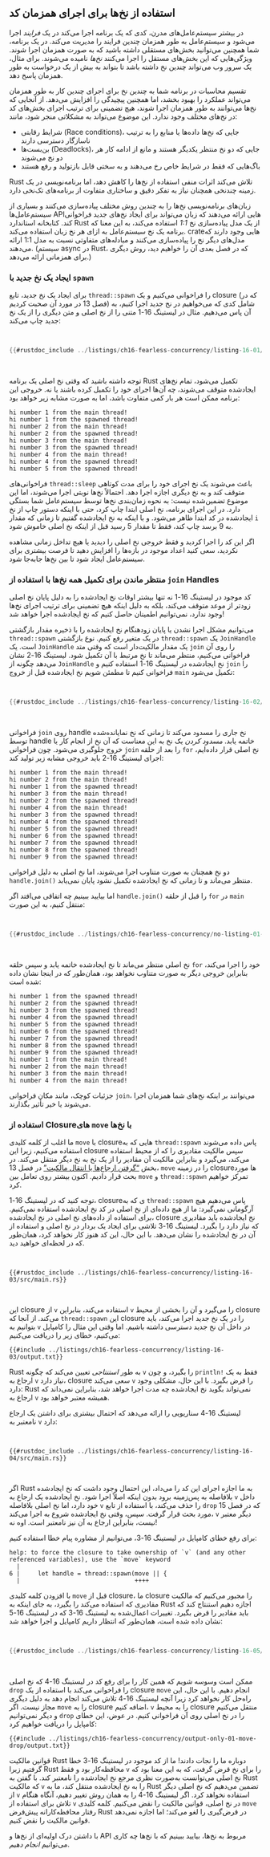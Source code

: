 ## استفاده از نخ‌ها برای اجرای همزمان کد

در بیشتر سیستم‌عامل‌های مدرن، کدی که یک برنامه اجرا می‌کند در یک _فرایند_ اجرا می‌شود و سیستم‌عامل به طور همزمان چندین فرایند را مدیریت می‌کند. در یک برنامه، شما همچنین می‌توانید بخش‌های مستقلی داشته باشید که به صورت همزمان اجرا شوند. ویژگی‌هایی که این بخش‌های مستقل را اجرا می‌کنند _نخ‌ها_ نامیده می‌شوند. برای مثال، یک سرور وب می‌تواند چندین نخ داشته باشد تا بتواند به بیش از یک درخواست به طور همزمان پاسخ دهد.

تقسیم محاسبات در برنامه شما به چندین نخ برای اجرای چندین کار به طور همزمان می‌تواند عملکرد را بهبود بخشد، اما همچنین پیچیدگی را افزایش می‌دهد. از آنجایی که نخ‌ها می‌توانند به طور همزمان اجرا شوند، هیچ تضمینی برای ترتیب اجرای بخش‌های کد در نخ‌های مختلف وجود ندارد. این موضوع می‌تواند به مشکلاتی منجر شود، مانند:

- شرایط رقابتی (Race conditions)، جایی که نخ‌ها داده‌ها یا منابع را به ترتیب ناسازگار دسترسی دارند
- بن‌بست‌ها (Deadlocks)، جایی که دو نخ منتظر یکدیگر هستند و مانع از ادامه کار هر دو نخ می‌شوند
- باگ‌هایی که فقط در شرایط خاص رخ می‌دهند و به سختی قابل بازتولید و رفع هستند

Rust تلاش می‌کند اثرات منفی استفاده از نخ‌ها را کاهش دهد، اما برنامه‌نویسی در یک زمینه چندنخی همچنان نیاز به تفکر دقیق و ساختاری متفاوت از برنامه‌های تک‌نخی دارد.

زبان‌های برنامه‌نویسی نخ‌ها را به چندین روش مختلف پیاده‌سازی می‌کنند و بسیاری از سیستم‌عامل‌ها API‌هایی ارائه می‌دهند که زبان می‌تواند برای ایجاد نخ‌های جدید فراخوانی کند. کتابخانه استاندارد Rust از یک مدل پیاده‌سازی نخ _1:1_ استفاده می‌کند، به این معنا که برنامه یک نخ سیستم‌عامل به ازای هر نخ زبان استفاده می‌کند. crateهایی وجود دارند که مدل‌های دیگر نخ را پیاده‌سازی می‌کنند و مبادله‌های متفاوتی نسبت به مدل 1:1 ارائه می‌دهند. (سیستم async در Rust، که در فصل بعدی آن را خواهیم دید، روش دیگری برای همزمانی ارائه می‌دهد.)

### ایجاد یک نخ جدید با `spawn`

برای ایجاد یک نخ جدید، تابع `thread::spawn` را فراخوانی می‌کنیم و یک closure (که در فصل 13 در مورد آن صحبت کردیم) شامل کدی که می‌خواهیم در نخ جدید اجرا کنیم، به آن پاس می‌دهیم. مثال در لیستینگ 16-1 متنی را از نخ اصلی و متن دیگری را از یک نخ جدید چاپ می‌کند:

<Listing number="16-1" file-name="src/main.rs" caption="ایجاد یک نخ جدید برای چاپ یک چیز در حالی که نخ اصلی چیز دیگری چاپ می‌کند">

```rust
{{#rustdoc_include ../listings/ch16-fearless-concurrency/listing-16-01/src/main.rs}}
```

</Listing>

توجه داشته باشید که وقتی نخ اصلی یک برنامه Rust تکمیل می‌شود، تمام نخ‌های ایجادشده متوقف می‌شوند، چه آن‌ها اجرای خود را تکمیل کرده باشند یا نه. خروجی این برنامه ممکن است هر بار کمی متفاوت باشد، اما به صورت مشابه زیر خواهد بود:

<!-- Not extracting output because changes to this output aren't significant;
the changes are likely to be due to the threads running differently rather than
changes in the compiler -->

```text
hi number 1 from the main thread!
hi number 1 from the spawned thread!
hi number 2 from the main thread!
hi number 2 from the spawned thread!
hi number 3 from the main thread!
hi number 3 from the spawned thread!
hi number 4 from the main thread!
hi number 4 from the spawned thread!
hi number 5 from the spawned thread!
```

فراخوانی‌های `thread::sleep` باعث می‌شوند یک نخ اجرای خود را برای مدت کوتاهی متوقف کند و به نخ دیگری اجازه اجرا دهد. احتمالاً نخ‌ها نوبتی اجرا می‌شوند، اما این موضوع تضمین‌شده نیست: به نحوه زمان‌بندی نخ‌ها توسط سیستم‌عامل شما بستگی دارد. در این اجرای برنامه، نخ اصلی ابتدا چاپ کرد، حتی با اینکه دستور چاپ از نخ ایجادشده در کد ابتدا ظاهر می‌شود. و با اینکه به نخ ایجادشده گفتیم تا زمانی که مقدار `i` به 9 برسد چاپ کند، فقط تا مقدار 5 رسید قبل از اینکه نخ اصلی خاموش شود.

اگر این کد را اجرا کردید و فقط خروجی نخ اصلی را دیدید یا هیچ تداخل زمانی مشاهده نکردید، سعی کنید اعداد موجود در بازه‌ها را افزایش دهید تا فرصت بیشتری برای سیستم‌عامل ایجاد شود تا بین نخ‌ها جابه‌جا شود.

### منتظر ماندن برای تکمیل همه نخ‌ها با استفاده از `join` Handles

کد موجود در لیستینگ 16-1 نه تنها بیشتر اوقات نخ ایجادشده را به دلیل پایان نخ اصلی زودتر از موعد متوقف می‌کند، بلکه به دلیل اینکه هیچ تضمینی برای ترتیب اجرای نخ‌ها وجود ندارد، نمی‌توانیم اطمینان حاصل کنیم که نخ ایجادشده اجرا خواهد شد!

می‌توانیم مشکل اجرا نشدن یا پایان زودهنگام نخ ایجادشده را با ذخیره مقدار بازگشتی `thread::spawn` در یک متغیر رفع کنیم. نوع بازگشتی `thread::spawn` یک `JoinHandle` است. یک `JoinHandle` یک مقدار مالکیت‌دار است که وقتی متد `join` را روی آن فراخوانی می‌کنیم، منتظر می‌ماند تا نخ مرتبط با آن تکمیل شود. لیستینگ 16-2 نشان می‌دهد چگونه از `JoinHandle` نخ ایجادشده در لیستینگ 16-1 استفاده کنیم و `join` را فراخوانی کنیم تا مطمئن شویم نخ ایجادشده قبل از خروج `main` تکمیل می‌شود:

<Listing number="16-2" file-name="src/main.rs" caption="ذخیره یک `JoinHandle` از `thread::spawn` برای اطمینان از اینکه نخ تا پایان اجرا می‌شود">

```rust
{{#rustdoc_include ../listings/ch16-fearless-concurrency/listing-16-02/src/main.rs}}
```

</Listing>

فراخوانی `join` روی handle نخ جاری را مسدود می‌کند تا زمانی که نخ نمایانده‌شده توسط handle خاتمه یابد. _مسدود کردن_ یک نخ به این معناست که آن نخ از انجام کار یا خروج جلوگیری می‌شود. چون فراخوانی `join` را بعد از حلقه `for` نخ اصلی قرار داده‌ایم، اجرای لیستینگ 16-2 باید خروجی مشابه زیر تولید کند:

```text
hi number 1 from the main thread!
hi number 2 from the main thread!
hi number 1 from the spawned thread!
hi number 3 from the main thread!
hi number 2 from the spawned thread!
hi number 4 from the main thread!
hi number 3 from the spawned thread!
hi number 4 from the spawned thread!
hi number 5 from the spawned thread!
hi number 6 from the spawned thread!
hi number 7 from the spawned thread!
hi number 8 from the spawned thread!
hi number 9 from the spawned thread!
```

دو نخ همچنان به صورت متناوب اجرا می‌شوند، اما نخ اصلی به دلیل فراخوانی `handle.join()` منتظر می‌ماند و تا زمانی که نخ ایجادشده تکمیل نشود پایان نمی‌یابد.

اما بیایید ببینیم چه اتفاقی می‌افتد اگر `handle.join()` را قبل از حلقه `for` در `main` منتقل کنیم، به این صورت:

<Listing file-name="src/main.rs">

```rust
{{#rustdoc_include ../listings/ch16-fearless-concurrency/no-listing-01-join-too-early/src/main.rs}}
```

</Listing>

نخ اصلی منتظر می‌ماند تا نخ ایجادشده خاتمه یابد و سپس حلقه `for` خود را اجرا می‌کند، بنابراین خروجی دیگر به صورت متناوب نخواهد بود، همان‌طور که در اینجا نشان داده شده است:

<!-- Not extracting output because changes to this output aren't significant;
the changes are likely to be due to the threads running differently rather than
changes in the compiler -->

```text
hi number 1 from the spawned thread!
hi number 2 from the spawned thread!
hi number 3 from the spawned thread!
hi number 4 from the spawned thread!
hi number 5 from the spawned thread!
hi number 6 from the spawned thread!
hi number 7 from the spawned thread!
hi number 8 from the spawned thread!
hi number 9 from the spawned thread!
hi number 1 from the main thread!
hi number 2 from the main thread!
hi number 3 from the main thread!
hi number 4 from the main thread!
```

جزئیات کوچک، مانند مکان فراخوانی `join`، می‌توانند بر اینکه نخ‌های شما همزمان اجرا می‌شوند یا خیر تأثیر بگذارند.

### استفاده از Closureهای `move` با نخ‌ها

ما اغلب از کلمه کلیدی `move` با closureهایی که به `thread::spawn` پاس داده می‌شوند استفاده می‌کنیم، زیرا این closure سپس مالکیت مقادیری را که از محیط استفاده می‌کند، می‌گیرد و بنابراین مالکیت آن مقادیر را از یک نخ به نخ دیگر منتقل می‌کند. در بخش [“گرفتن ارجاع‌ها یا انتقال مالکیت”][capture]<!-- ignore --> در فصل 13، `move` را در زمینه closureها مورد بحث قرار دادیم. اکنون بیشتر روی تعامل بین `move` و `thread::spawn` تمرکز خواهیم کرد.

توجه کنید که در لیستینگ 16-1، closureی که به `thread::spawn` پاس می‌دهیم هیچ آرگومانی نمی‌گیرد: ما از هیچ داده‌ای از نخ اصلی در کد نخ ایجادشده استفاده نمی‌کنیم. برای استفاده از داده‌های نخ اصلی در نخ ایجادشده، closure نخ ایجادشده باید مقادیری که نیاز دارد را بگیرد. لیستینگ 16-3 تلاشی برای ایجاد یک بردار در نخ اصلی و استفاده از آن در نخ ایجادشده را نشان می‌دهد. با این حال، این کد هنوز کار نخواهد کرد، همان‌طور که در لحظه‌ای خواهید دید.

<Listing number="16-3" file-name="src/main.rs" caption="تلاش برای استفاده از یک بردار ایجادشده توسط نخ اصلی در یک نخ دیگر">

```rust,ignore,does_not_compile
{{#rustdoc_include ../listings/ch16-fearless-concurrency/listing-16-03/src/main.rs}}
```

</Listing>

این closure از `v` استفاده می‌کند، بنابراین `v` را می‌گیرد و آن را بخشی از محیط closure می‌کند. از آنجا که `thread::spawn` این closure را در یک نخ جدید اجرا می‌کند، باید بتوانیم به `v` در داخل آن نخ جدید دسترسی داشته باشیم. اما وقتی این مثال را کامپایل می‌کنیم، خطای زیر را دریافت می‌کنیم:

```console
{{#include ../listings/ch16-fearless-concurrency/listing-16-03/output.txt}}
```

Rust به طور _استنتاجی_ تعیین می‌کند که چگونه `v` را بگیرد، و چون `println!` فقط به یک ارجاع به `v` نیاز دارد، closure سعی می‌کند `v` را قرض بگیرد. با این حال، مشکلی وجود دارد: Rust نمی‌تواند بگوید نخ ایجادشده چه مدت اجرا خواهد شد، بنابراین نمی‌داند که ارجاع به `v` همیشه معتبر خواهد بود.

لیستینگ 16-4 سناریویی را ارائه می‌دهد که احتمال بیشتری برای داشتن یک ارجاع نامعتبر به `v` دارد:

<Listing number="16-4" file-name="src/main.rs" caption="یک نخ با closureی که سعی می‌کند یک ارجاع به `v` را از نخ اصلی که `v` را حذف می‌کند بگیرد">

```rust,ignore,does_not_compile
{{#rustdoc_include ../listings/ch16-fearless-concurrency/listing-16-04/src/main.rs}}
```

</Listing>

اگر Rust به ما اجازه اجرای این کد را می‌داد، این احتمال وجود داشت که نخ ایجادشده بلافاصله به پس‌زمینه برود بدون اینکه اصلاً اجرا شود. نخ ایجادشده یک ارجاع به `v` داخل خود دارد، اما نخ اصلی بلافاصله `v` را حذف می‌کند، با استفاده از تابع `drop` که در فصل 15 مورد بحث قرار گرفت. سپس، وقتی نخ ایجادشده شروع به اجرا می‌کند، `v` دیگر معتبر نیست، بنابراین ارجاع به آن نیز نامعتبر است. اوه نه!

برای رفع خطای کامپایل در لیستینگ 16-3، می‌توانیم از مشاوره پیام خطا استفاده کنیم:

<!-- manual-regeneration
after automatic regeneration, look at listings/ch16-fearless-concurrency/listing-16-03/output.txt and copy the relevant part
-->

```text
help: to force the closure to take ownership of `v` (and any other referenced variables), use the `move` keyword
  |
6 |     let handle = thread::spawn(move || {
  |                                ++++
```

با افزودن کلمه کلیدی `move` قبل از closure، ما closure را مجبور می‌کنیم که مالکیت مقادیری که استفاده می‌کند را بگیرد، به جای اینکه به Rust اجازه دهیم استنتاج کند که باید مقادیر را قرض بگیرد. تغییرات اعمال‌شده به لیستینگ 16-3 که در لیستینگ 16-5 نشان داده شده است، همان‌طور که انتظار داریم کامپایل و اجرا خواهد شد:

<Listing number="16-5" file-name="src/main.rs" caption="استفاده از کلمه کلیدی `move` برای مجبور کردن یک closure به گرفتن مالکیت مقادیری که استفاده می‌کند">

```rust
{{#rustdoc_include ../listings/ch16-fearless-concurrency/listing-16-05/src/main.rs}}
```

</Listing>

ممکن است وسوسه شویم که همین کار را برای رفع کد در لیستینگ 16-4 که نخ اصلی `drop` را فراخوانی می‌کند با استفاده از یک closure `move` انجام دهیم. با این حال، این راه‌حل کار نخواهد کرد زیرا آنچه لیستینگ 16-4 تلاش می‌کند انجام دهد به دلیل دیگری مجاز نیست. اگر `move` را به closure اضافه کنیم، `v` را به محیط closure منتقل می‌کنیم و دیگر نمی‌توانیم `drop` را در نخ اصلی روی آن فراخوانی کنیم. در عوض، این خطای کامپایل را دریافت خواهیم کرد:

```console
{{#include ../listings/ch16-fearless-concurrency/output-only-01-move-drop/output.txt}}
```

قوانین مالکیت Rust دوباره ما را نجات دادند! ما از کد موجود در لیستینگ 16-3 خطا گرفتیم زیرا Rust محافظه‌کار بود و فقط `v` را برای نخ قرض گرفت، که به این معنا بود که نخ اصلی می‌توانست به‌صورت نظری مرجع نخ ایجادشده را نامعتبر کند. با گفتن به Rust که مالکیت `v` را به نخ ایجادشده منتقل کند، ما به Rust تضمین می‌دهیم که نخ اصلی دیگر از `v` استفاده نخواهد کرد. اگر لیستینگ 16-4 را به همان روش تغییر دهیم، آنگاه هنگام تلاش برای استفاده از `v` در نخ اصلی، قوانین مالکیت را نقض می‌کنیم. کلمه کلیدی `move` رفتار محافظه‌کارانه پیش‌فرض Rust در قرض‌گیری را لغو می‌کند؛ اما اجازه نمی‌دهد قوانین مالکیت را نقض کنیم.

با داشتن درک اولیه‌ای از نخ‌ها و API مربوط به نخ‌ها، بیایید ببینیم که با نخ‌ها چه کاری می‌توانیم _انجام دهیم_.

[capture]: ch13-01-closures.html#capturing-references-or-moving-ownership
